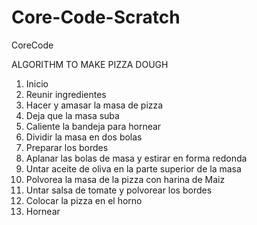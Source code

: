 # Core-Code-Scratch
CoreCode

ALGORITHM TO MAKE PIZZA DOUGH
1.	Inicio
2.	Reunir ingredientes
3.	Hacer y amasar la masa de pizza
4.	Deja que la masa suba
5.	Caliente la bandeja para hornear
6.	Dividir la masa en dos bolas
7.	Preparar los bordes
8.	Aplanar las bolas de masa y estirar en forma redonda
9.	Untar aceite de oliva en la parte superior de la masa
10.	Polvorea la masa de la pizza con harina de Maiz
11.	Untar salsa de tomate y polvorear los bordes
12.	Colocar la pizza en el horno
13.	Hornear

